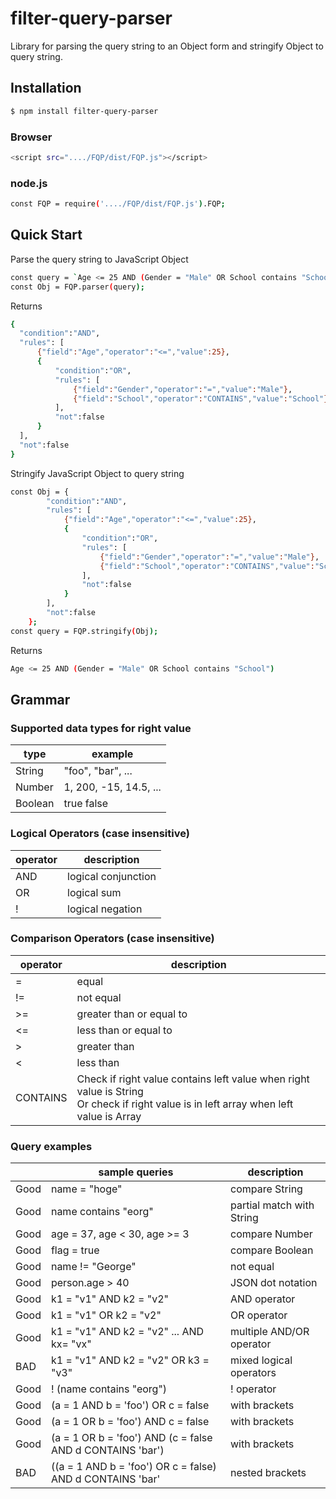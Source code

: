 # filter-query-parser

Library for parsing the query string to an Object form and stringify Object to query string.


## Installation
```sh
$ npm install filter-query-parser
```

### Browser
```sh
<script src="..../FQP/dist/FQP.js"></script>
```

### node.js
```sh
const FQP = require('..../FQP/dist/FQP.js').FQP;
```

## Quick Start

Parse the query string to JavaScript Object

```sh
const query = `Age <= 25 AND (Gender = "Male" OR School contains "School")`;
const Obj = FQP.parser(query);
```

Returns

```sh
{
  "condition":"AND",
  "rules": [
      {"field":"Age","operator":"<=","value":25},
      {
          "condition":"OR",
          "rules": [
              {"field":"Gender","operator":"=","value":"Male"},
              {"field":"School","operator":"CONTAINS","value":"School"}
          ],
          "not":false
      }
  ],
  "not":false
}
```
Stringify JavaScript Object to query string

```sh
const Obj = {
        "condition":"AND",
        "rules": [
            {"field":"Age","operator":"<=","value":25},
            {
                "condition":"OR",
                "rules": [
                    {"field":"Gender","operator":"=","value":"Male"},
                    {"field":"School","operator":"CONTAINS","value":"School"}
                ],
                "not":false
            }
        ],
        "not":false
    };
const query = FQP.stringify(Obj);
```

Returns

```sh
Age <= 25 AND (Gender = "Male" OR School contains "School")
```


## Grammar

### Supported data types for right value

| type    | example     |
| ---     | ---         |
| String  | "foo", "bar", ... |
| Number | 1, 200, -15, 14.5, ...       |
| Boolean | true false  |


### Logical Operators (case insensitive)

| operator | description         |
| ---      | ---                 |
| AND      | logical conjunction |
| OR       | logical sum         |
| !        | logical negation    |


### Comparison Operators (case insensitive)

| operator | description                                                                                                                              |
| ---      | ---                                                                                                                                      |
| =        | equal                                                                                                                                    |
| !=       | not equal                                                                                                                                |
| >=       | greater than or equal to                                                                                                                 |
| <=       | less than or equal to                                                                                                                    |
| >        | greater than                                                                                                                             |
| <        | less than                                                                                                                                |
| CONTAINS | Check if right value contains left value when right value is String<br>Or check if right value is in left array when left value is Array |


### Query examples

|      | sample queries                                            | description               |
|------|-----------------------------------------------------------|---------------------------|
| Good | name = "hoge"                                             | compare String            |
| Good | name contains "eorg"                                      | partial match with String |
| Good | age = 37, age < 30, age >= 3                              | compare Number            |
| Good | flag = true                                               | compare Boolean           |
| Good | name != "George"                                          | not equal                 |
| Good | person.age > 40                                           | JSON dot notation         |
| Good | k1 = "v1" AND k2 = "v2"                                   | AND operator              |
| Good | k1 = "v1" OR k2 = "v2"                                    | OR operator               |
| Good | k1 = "v1" AND k2 = "v2" ... AND kx= "vx"                  | multiple AND/OR operator  |
| BAD  | k1 = "v1" AND k2 = "v2" OR k3 = "v3"                      | mixed logical operators   |
| Good | ! (name contains "eorg")                                  | ! operator                |
| Good | (a = 1 AND b = 'foo') OR c = false                        | with brackets             |
| Good | (a = 1 OR b = 'foo') AND c = false                        | with brackets             |
| Good | (a = 1 OR b = 'foo') AND (c = false AND d CONTAINS 'bar') | with brackets             |
| BAD  | ((a = 1 AND b = 'foo') OR c = false) AND d CONTAINS 'bar' | nested brackets           |

